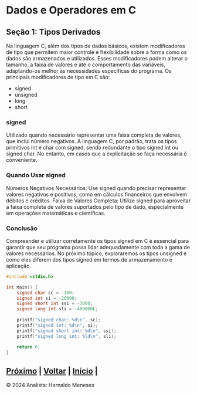 # Dados e Operadores em C

## Seção 1: Tipos Derivados

Na linguagem C, além dos tipos de dados básicos, existem modificadores de tipo que permitem maior controle e flexibilidade sobre a forma como os dados são armazenados e utilizados. Esses modificadores podem alterar o tamanho, a faixa de valores e até o comportamento das variáveis, adaptando-os melhor às necessidades específicas do programa. Os principais modificadores de tipo em C são:

- signed
- unsigned
- long
- short

### signed
Utilizado quando necessário representar uma faixa completa de valores, que inclui número negativos. A linguagem C, por padrão, trata os tipos primitivos int e char com signed, sendo redundante o tipo signed int ou signed char. No entanto, em casos que a explicitação se faça necessária é conveniente.

### Quando Usar signed
Números Negativos Necessários: Use signed quando precisar representar valores negativos e positivos, como em cálculos financeiros que envolvem débitos e créditos.
Faixa de Valores Completa: Utilize signed para aproveitar a faixa completa de valores suportados pelo tipo de dado, especialmente em operações matemáticas e científicas.

### Conclusão
Compreender e utilizar corretamente os tipos signed em C é essencial para garantir que seu programa possa lidar adequadamente com toda a gama de valores necessários. No próximo tópico, exploraremos os tipos unsigned e como eles diferem dos tipos signed em termos de armazenamento e aplicação.

```c
#include <stdio.h>

int main() {
    signed char sc = -100;
    signed int si = -20000;
    signed short int ssi = -3000;
    signed long int sli = -400000L;
    
    printf("signed char: %d\n", sc);
    printf("signed int: %d\n", si);
    printf("signed short int: %d\n", ssi);
    printf("signed long int: %ld\n", sli);
    
    return 0;
}
```




[Próximo](https://github.com/HernaldoMeneses/C/blob/main/2-Cap%C3%ADtulo/2.1-Into.md) | [Voltar](https://github.com/HernaldoMeneses/C/blob/main/1-Cap%C3%ADtulo/1.1-Visao-Geral.md) |   [Início](https://github.com/HernaldoMeneses/C/tree/main) |
---

&copy; 2024 Analista: Hernaldo Meneses